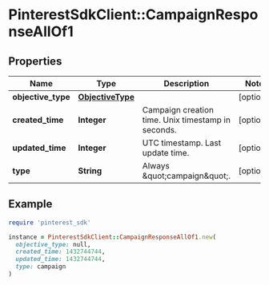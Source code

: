 # PinterestSdkClient::CampaignResponseAllOf1

## Properties

| Name | Type | Description | Notes |
| ---- | ---- | ----------- | ----- |
| **objective_type** | [**ObjectiveType**](ObjectiveType.md) |  | [optional] |
| **created_time** | **Integer** | Campaign creation time. Unix timestamp in seconds. | [optional] |
| **updated_time** | **Integer** | UTC timestamp. Last update time. | [optional] |
| **type** | **String** | Always \&quot;campaign\&quot;. | [optional] |

## Example

```ruby
require 'pinterest_sdk'

instance = PinterestSdkClient::CampaignResponseAllOf1.new(
  objective_type: null,
  created_time: 1432744744,
  updated_time: 1432744744,
  type: campaign
)
```

